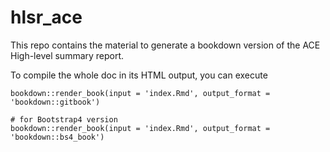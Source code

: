 
# hlsr_ace

<!-- badges: start -->
<!-- badges: end -->

This repo contains the material to generate a bookdown version of the ACE High-level summary report.

To compile the whole doc in its HTML output, you can execute

```
bookdown::render_book(input = 'index.Rmd', output_format = 'bookdown::gitbook')

# for Bootstrap4 version
bookdown::render_book(input = 'index.Rmd', output_format = 'bookdown::bs4_book')

```
